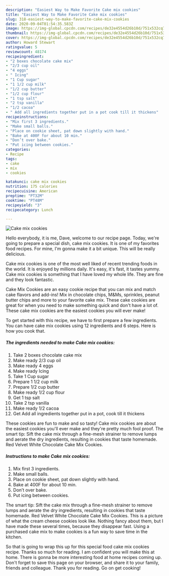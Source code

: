 ```yaml
---
description: "Easiest Way to Make Favorite Cake mix cookies"
title: "Easiest Way to Make Favorite Cake mix cookies"
slug: 318-easiest-way-to-make-favorite-cake-mix-cookies
date: 2020-09-04T01:54:35.583Z
image: https://img-global.cpcdn.com/recipes/de32e4554d26b10d/751x532cq70/cake-mix-cookies-recipe-main-photo.jpg
thumbnail: https://img-global.cpcdn.com/recipes/de32e4554d26b10d/751x532cq70/cake-mix-cookies-recipe-main-photo.jpg
cover: https://img-global.cpcdn.com/recipes/de32e4554d26b10d/751x532cq70/cake-mix-cookies-recipe-main-photo.jpg
author: Howard Stewart
ratingvalue: 5
reviewcount: 48174
recipeingredient:
- "2 boxes chocolate cake mix"
- "2/3 cup oil"
- "4 eggs"
- " Icing"
- "1 Cup sugar"
- "1 1/2 cup milk"
- "1/2 cup butter"
- "1/2 cup flour"
- "1 tsp salt"
- "2 tsp vanilla"
- "1/2 cacoa"
- " Add all ingredients together put in a pot cook till it thickens"
recipeinstructions:
- "Mix first 3 ingredients."
- "Make small balls."
- "Place on cookie sheet, pat down slightly with hand."
- "Bake at 400F for about 10 min."
- "Don’t over bake."
- "Put icing between cookies."
categories:
- Recipe
tags:
- cake
- mix
- cookies

katakunci: cake mix cookies 
nutrition: 175 calories
recipecuisine: American
preptime: "PT32M"
cooktime: "PT48M"
recipeyield: "3"
recipecategory: Lunch

---
```



![Cake mix cookies](https://img-global.cpcdn.com/recipes/de32e4554d26b10d/751x532cq70/cake-mix-cookies-recipe-main-photo.jpg)

Hello everybody, it is me, Dave, welcome to our recipe page. Today, we're going to prepare a special dish, cake mix cookies. It is one of my favorites food recipes. For mine, I'm gonna make it a bit unique. This will be really delicious.

Cake mix cookies is one of the most well liked of recent trending foods in the world. It is enjoyed by millions daily. It's easy, it's fast, it tastes yummy. Cake mix cookies is something that I have loved my whole life. They are fine and they look fantastic.

Cake Mix Cookies are an easy cookie recipe that you can mix and match cake flavors and add-ins! Mix in chocolate chips, M&amp;Ms, sprinkles, peanut butter chips and more to your favorite cake mix. These cake cookies are great for when you need to make something quick and don&#39;t have a lot of. These cake mix cookies are the easiest cookies you will ever make!


To get started with this recipe, we have to first prepare a few ingredients. You can have cake mix cookies using 12 ingredients and 6 steps. Here is how you cook that.

<!--inarticleads1-->

##### The ingredients needed to make Cake mix cookies:

1. Take 2 boxes chocolate cake mix
1. Make ready 2/3 cup oil
1. Make ready 4 eggs
1. Make ready  Icing
1. Take 1 Cup sugar
1. Prepare 1 1/2 cup milk
1. Prepare 1/2 cup butter
1. Make ready 1/2 cup flour
1. Get 1 tsp salt
1. Take 2 tsp vanilla
1. Make ready 1/2 cacoa
1. Get  Add all ingredients together put in a pot, cook till it thickens


These cookies are fun to make and so tasty! Cake mix cookies are about the easiest cookies you&#39;ll ever make and they&#39;re pretty much fool proof. The smart tip: Sift the cake mix through a fine-mesh strainer to remove lumps and aerate the dry ingredients, resulting in cookies that taste homemade. Red Velvet White Chocolate Cake Mix Cookies. 

<!--inarticleads2-->

##### Instructions to make Cake mix cookies:

1. Mix first 3 ingredients.
1. Make small balls.
1. Place on cookie sheet, pat down slightly with hand.
1. Bake at 400F for about 10 min.
1. Don’t over bake.
1. Put icing between cookies.


The smart tip: Sift the cake mix through a fine-mesh strainer to remove lumps and aerate the dry ingredients, resulting in cookies that taste homemade. Red Velvet White Chocolate Cake Mix Cookies. This is a picture of what the cream cheese cookies look like. Nothing fancy about them, but I have made these several times, because they disappear fast. Using a purchased cake mix to make cookies is a fun way to save time in the kitchen. 

So that is going to wrap this up for this special food cake mix cookies recipe. Thanks so much for reading. I am confident you will make this at home. There is gonna be more interesting food at home recipes coming up. Don't forget to save this page on your browser, and share it to your family, friends and colleague. Thank you for reading. Go on get cooking!
